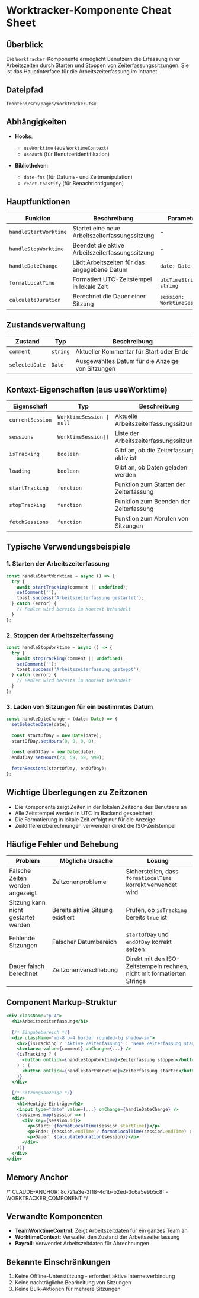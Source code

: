 # Worktracker-Komponente Cheat Sheet

## Überblick

Die `Worktracker`-Komponente ermöglicht Benutzern die Erfassung ihrer Arbeitszeiten durch Starten und Stoppen von Zeiterfassungssitzungen. Sie ist das Hauptinterface für die Arbeitszeiterfassung im Intranet.

## Dateipfad
`frontend/src/pages/Worktracker.tsx`

## Abhängigkeiten

- **Hooks**:
  - `useWorktime` (aus `WorktimeContext`)
  - `useAuth` (für Benutzeridentifikation)
  
- **Bibliotheken**:
  - `date-fns` (für Datums- und Zeitmanipulation)
  - `react-toastify` (für Benachrichtigungen)

## Hauptfunktionen

| Funktion | Beschreibung | Parameter | Rückgabewert |
|----------|--------------|-----------|--------------|
| `handleStartWorktime` | Startet eine neue Arbeitszeiterfassungssitzung | - | `Promise<void>` |
| `handleStopWorktime` | Beendet die aktive Arbeitszeiterfassungssitzung | - | `Promise<void>` |
| `handleDateChange` | Lädt Arbeitszeiten für das angegebene Datum | `date: Date` | `void` |
| `formatLocalTime` | Formatiert UTC-Zeitstempel in lokale Zeit | `utcTimeString: string` | `string` |
| `calculateDuration` | Berechnet die Dauer einer Sitzung | `session: WorktimeSession` | `string` |

## Zustandsverwaltung

| Zustand | Typ | Beschreibung |
|---------|-----|--------------|
| `comment` | `string` | Aktueller Kommentar für Start oder Ende |
| `selectedDate` | `Date` | Ausgewähltes Datum für die Anzeige von Sitzungen |

## Kontext-Eigenschaften (aus useWorktime)

| Eigenschaft | Typ | Beschreibung |
|-------------|-----|--------------|
| `currentSession` | `WorktimeSession \| null` | Aktuelle Arbeitszeiterfassungssitzung |
| `sessions` | `WorktimeSession[]` | Liste der Arbeitszeiterfassungssitzungen |
| `isTracking` | `boolean` | Gibt an, ob die Zeiterfassung aktiv ist |
| `loading` | `boolean` | Gibt an, ob Daten geladen werden |
| `startTracking` | `function` | Funktion zum Starten der Zeiterfassung |
| `stopTracking` | `function` | Funktion zum Beenden der Zeiterfassung |
| `fetchSessions` | `function` | Funktion zum Abrufen von Sitzungen |

## Typische Verwendungsbeispiele

### 1. Starten der Arbeitszeiterfassung

```typescript
const handleStartWorktime = async () => {
  try {
    await startTracking(comment || undefined);
    setComment('');
    toast.success('Arbeitszeiterfassung gestartet');
  } catch (error) {
    // Fehler wird bereits im Kontext behandelt
  }
};
```

### 2. Stoppen der Arbeitszeiterfassung

```typescript
const handleStopWorktime = async () => {
  try {
    await stopTracking(comment || undefined);
    setComment('');
    toast.success('Arbeitszeiterfassung gestoppt');
  } catch (error) {
    // Fehler wird bereits im Kontext behandelt
  }
};
```

### 3. Laden von Sitzungen für ein bestimmtes Datum

```typescript
const handleDateChange = (date: Date) => {
  setSelectedDate(date);
  
  const startOfDay = new Date(date);
  startOfDay.setHours(0, 0, 0, 0);
  
  const endOfDay = new Date(date);
  endOfDay.setHours(23, 59, 59, 999);
  
  fetchSessions(startOfDay, endOfDay);
};
```

## Wichtige Überlegungen zu Zeitzonen

- Die Komponente zeigt Zeiten in der lokalen Zeitzone des Benutzers an
- Alle Zeitstempel werden in UTC im Backend gespeichert
- Die Formatierung in lokale Zeit erfolgt nur für die Anzeige
- Zeitdifferenzberechnungen verwenden direkt die ISO-Zeitstempel

## Häufige Fehler und Behebung

| Problem | Mögliche Ursache | Lösung |
|---------|------------------|--------|
| Falsche Zeiten werden angezeigt | Zeitzonenprobleme | Sicherstellen, dass `formatLocalTime` korrekt verwendet wird |
| Sitzung kann nicht gestartet werden | Bereits aktive Sitzung existiert | Prüfen, ob `isTracking` bereits `true` ist |
| Fehlende Sitzungen | Falscher Datumbereich | `startOfDay` und `endOfDay` korrekt setzen |
| Dauer falsch berechnet | Zeitzonenverschiebung | Direkt mit den ISO-Zeitstempeln rechnen, nicht mit formatierten Strings |

## Component Markup-Struktur

```jsx
<div className="p-4">
  <h1>Arbeitszeiterfassung</h1>
  
  {/* Eingabebereich */}
  <div className="mb-8 p-4 border rounded-lg shadow-sm">
    <h2>{isTracking ? 'Aktive Zeiterfassung' : 'Neue Zeiterfassung starten'}</h2>
    <textarea value={comment} onChange={...} />
    {isTracking ? (
      <button onClick={handleStopWorktime}>Zeiterfassung stoppen</button>
    ) : (
      <button onClick={handleStartWorktime}>Zeiterfassung starten</button>
    )}
  </div>
  
  {/* Sitzungsanzeige */}
  <div>
    <h2>Heutige Einträge</h2>
    <input type="date" value={...} onChange={handleDateChange} />
    {sessions.map(session => (
      <div key={session.id}>
        <p>Start: {formatLocalTime(session.startTime)}</p>
        <p>Ende: {session.endTime ? formatLocalTime(session.endTime) : 'Aktiv'}</p>
        <p>Dauer: {calculateDuration(session)}</p>
      </div>
    ))}
  </div>
</div>
```

## Memory Anchor

/* CLAUDE-ANCHOR: 8c721a3e-3f18-4d1b-b2ed-3c6a5e9b5c8f - WORKTRACKER_COMPONENT */

## Verwandte Komponenten

- **TeamWorktimeControl**: Zeigt Arbeitszeitdaten für ein ganzes Team an
- **WorktimeContext**: Verwaltet den Zustand der Arbeitszeiterfassung
- **Payroll**: Verwendet Arbeitszeitdaten für Abrechnungen

## Bekannte Einschränkungen

1. Keine Offline-Unterstützung - erfordert aktive Internetverbindung
2. Keine nachträgliche Bearbeitung von Sitzungen
3. Keine Bulk-Aktionen für mehrere Sitzungen 